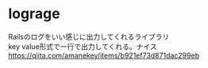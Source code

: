 # lograge
Railsのログをいい感じに出力してくれるライブラリ  
key value形式で一行で出力してくれる。ナイス  
https://qiita.com/amanekey/items/b921ef73d871dac299eb